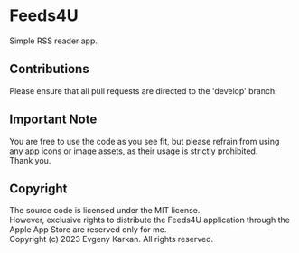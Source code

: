 Feeds4U
===========

Simple RSS reader app.

## Contributions
Please ensure that all pull requests are directed to the 'develop' branch.  

## Important Note      
You are free to use the code as you see fit, but please refrain from using any app icons or image assets, as their usage is strictly prohibited.  
Thank you.

## Copyright
The source code is licensed under the MIT license.  
However, exclusive rights to distribute the Feeds4U application through the Apple App Store are reserved only for me.   
Copyright (c) 2023 Evgeny Karkan. All rights reserved.
